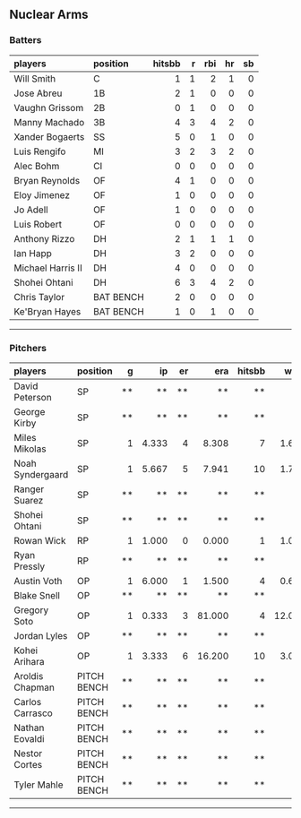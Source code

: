 ## Nuclear Arms

### Batters

 
|players           |position  | hitsbb|  r| rbi| hr| sb| 
|:-----------------|:---------|------:|--:|---:|--:|--:| 
|Will Smith        |C         |      1|  1|   2|  1|  0| 
|Jose Abreu        |1B        |      2|  1|   0|  0|  0| 
|Vaughn Grissom    |2B        |      0|  1|   0|  0|  0| 
|Manny Machado     |3B        |      4|  3|   4|  2|  0| 
|Xander Bogaerts   |SS        |      5|  0|   1|  0|  0| 
|Luis Rengifo      |MI        |      3|  2|   3|  2|  0| 
|Alec Bohm         |CI        |      0|  0|   0|  0|  0| 
|Bryan Reynolds    |OF        |      4|  1|   0|  0|  0| 
|Eloy Jimenez      |OF        |      1|  0|   0|  0|  0| 
|Jo Adell          |OF        |      1|  0|   0|  0|  0| 
|Luis Robert       |OF        |      0|  0|   0|  0|  0| 
|Anthony Rizzo     |DH        |      2|  1|   1|  1|  0| 
|Ian Happ          |DH        |      3|  2|   0|  0|  0| 
|Michael Harris II |DH        |      4|  0|   0|  0|  0| 
|Shohei Ohtani     |DH        |      6|  3|   4|  2|  0| 
|Chris Taylor      |BAT BENCH |      2|  0|   0|  0|  0| 
|Ke'Bryan Hayes    |BAT BENCH |      1|  0|   1|  0|  0| 


* * *

### Pitchers

 
|players          |position    |  g|    ip| er|    era| hitsbb|   whip| so|  w| sv| 
|:----------------|:-----------|--:|-----:|--:|------:|------:|------:|--:|--:|--:| 
|David Peterson   |SP          | **|    **| **|     **|     **|     **| **| **| **| 
|George Kirby     |SP          | **|    **| **|     **|     **|     **| **| **| **| 
|Miles Mikolas    |SP          |  1| 4.333|  4|  8.308|      7|  1.615|  3|  0|  0| 
|Noah Syndergaard |SP          |  1| 5.667|  5|  7.941|     10|  1.765|  5|  0|  0| 
|Ranger Suarez    |SP          | **|    **| **|     **|     **|     **| **| **| **| 
|Shohei Ohtani    |SP          | **|    **| **|     **|     **|     **| **| **| **| 
|Rowan Wick       |RP          |  1| 1.000|  0|  0.000|      1|  1.000|  1|  0|  0| 
|Ryan Pressly     |RP          | **|    **| **|     **|     **|     **| **| **| **| 
|Austin Voth      |OP          |  1| 6.000|  1|  1.500|      4|  0.667|  4|  0|  0| 
|Blake Snell      |OP          | **|    **| **|     **|     **|     **| **| **| **| 
|Gregory Soto     |OP          |  1| 0.333|  3| 81.000|      4| 12.000|  0|  0|  0| 
|Jordan Lyles     |OP          | **|    **| **|     **|     **|     **| **| **| **| 
|Kohei Arihara    |OP          |  1| 3.333|  6| 16.200|     10|  3.000|  3|  0|  0| 
|Aroldis Chapman  |PITCH BENCH | **|    **| **|     **|     **|     **| **| **| **| 
|Carlos Carrasco  |PITCH BENCH | **|    **| **|     **|     **|     **| **| **| **| 
|Nathan Eovaldi   |PITCH BENCH | **|    **| **|     **|     **|     **| **| **| **| 
|Nestor Cortes    |PITCH BENCH | **|    **| **|     **|     **|     **| **| **| **| 
|Tyler Mahle      |PITCH BENCH | **|    **| **|     **|     **|     **| **| **| **| 


* * *


